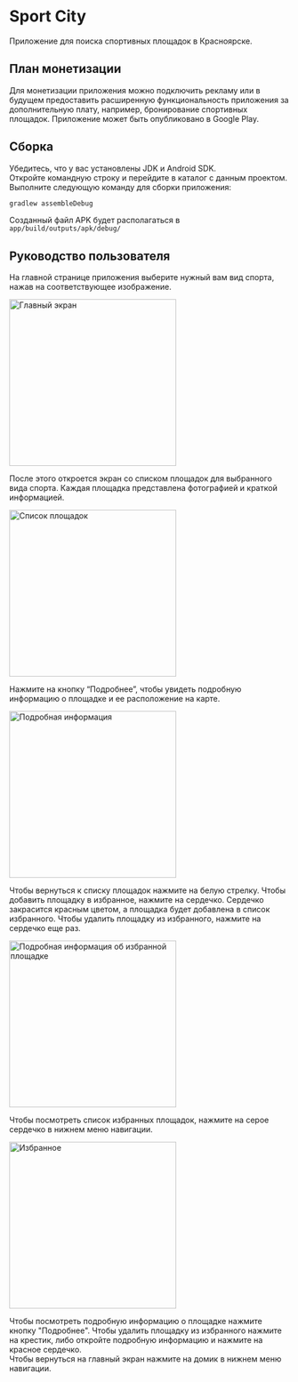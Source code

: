 # Sport City
Приложение для поиска спортивных площадок в Красноярске.
## План монетизации
Для монетизации приложения можно подключить рекламу или в будущем предоставить расширенную функциональность приложения за дополнительную плату, например, бронирование спортивных площадок. Приложение может быть опубликовано в Google Play.
## Сборка
Убедитесь, что у вас установлены JDK и Android SDK.  
Откройте командную строку и перейдите в каталог с данным проектом.  
Выполните следующую команду для сборки приложения: 
```bash
gradlew assembleDebug
```  
Созданный файл APK будет располагаться в ```app/build/outputs/apk/debug/```
## Руководство пользователя
На главной странице приложения выберите нужный вам вид спорта, нажав на соответствующее изображение.   
   
<img src="https://github.com/islafut/SportCity/assets/110650372/d66d8e38-f770-429d-b8b4-a2ffcbd0ab29" alt="Главный экран" width="300">   

После этого откроется экран со списком площадок для выбранного вида спорта. Каждая площадка представлена фотографией и краткой информацией.  

<img src="https://github.com/islafut/SportCity/assets/110650372/f344288a-9794-4899-8069-25e6ac17f5e9" alt="Список площадок" width="300">   
   
Нажмите на кнопку “Подробнее”, чтобы увидеть подробную информацию о площадке и ее расположение на карте.   

<img src=https://github.com/islafut/SportCity/assets/110650372/b49f95cd-d1b0-400a-9393-5105d9c0935f alt="Подробная информация" width="300">   
   
Чтобы вернуться к списку площадок нажмите на белую стрелку. Чтобы добавить площадку в избранное, нажмите на сердечко. Сердечко закрасится красным цветом, а площадка будет добавлена в список избранного. Чтобы удалить площадку из избранного, нажмите на сердечко еще раз.   
   
<img src=https://github.com/islafut/SportCity/assets/110650372/bd455dde-3683-40db-ba3f-2a74a4227a2f alt="Подробная информация об избранной площадке" width="300">   
   
Чтобы посмотреть список избранных площадок, нажмите на серое сердечко в нижнем меню навигации.   
   
<img src=https://github.com/islafut/SportCity/assets/110650372/8cafd57a-7523-41c6-8f42-93d561eb9dfe alt="Избранное" width="300">   

Чтобы посмотреть подробную информацию о площадке нажмите кнопку "Подробнее". Чтобы удалить площадку из избранного нажмите на крестик, либо откройте подробную информацию и нажмите на красное сердечко.   
Чтобы вернуться на главный экран нажмите на домик в нижнем меню навигации.
